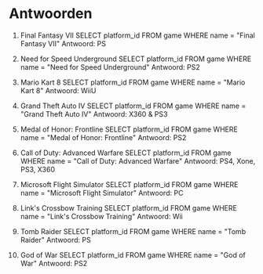 # Antwoorden

1. Final Fantasy VII
    SELECT platform_id FROM game WHERE name = "Final Fantasy VII"
    Antwoord: PS

2. Need for Speed Underground
    SELECT platform_id FROM game WHERE name = "Need for Speed Underground"
    Antwoord: PS2

3. Mario Kart 8
    SELECT platform_id FROM game WHERE name = "Mario Kart 8"
    Antwoord: WiiU

4. Grand Theft Auto IV
    SELECT platform_id FROM game WHERE name = "Grand Theft Auto IV"
    Antwoord: X360 & PS3
   
5. Medal of Honor: Frontline
    SELECT platform_id FROM game WHERE name = "Medal of Honor: Frontline"
    Antwoord: PS2
   
6. Call of Duty: Advanced Warfare
    SELECT platform_id FROM game WHERE name = "Call of Duty: Advanced Warfare"
    Antwoord: PS4, Xone, PS3, X360
   
7. Microsoft Flight Simulator
    SELECT platform_id FROM game WHERE name = "Microsoft Flight Simulator"
    Antwoord: PC
   
8. Link's Crossbow Training
    SELECT platform_id FROM game WHERE name = "Link's Crossbow Training"
    Antwoord: Wii
   
9.  Tomb Raider
    SELECT platform_id FROM game WHERE name = "Tomb Raider"
    Antwoord: PS
    
10. God of War
    SELECT platform_id FROM game WHERE name = "God of War"
    Antwoord: PS2
